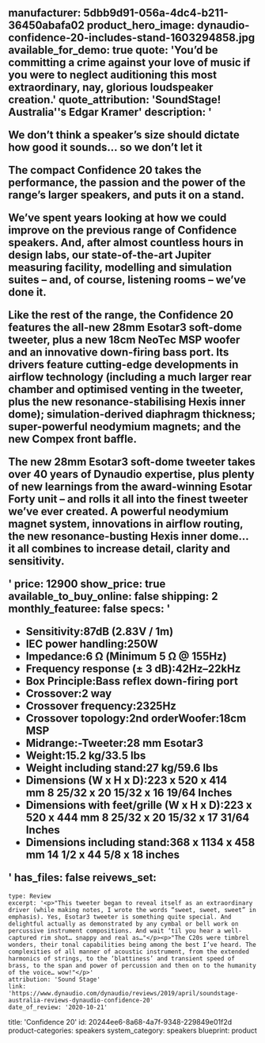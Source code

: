 manufacturer: 5dbb9d91-056a-4dc4-b211-36450abafa02
product_hero_image: dynaudio-confidence-20-includes-stand-1603294858.jpg
available_for_demo: true
quote: 'You’d be committing a crime against your love of music if you were to neglect auditioning this most extraordinary, nay, glorious loudspeaker creation.'
quote_attribution: 'SoundStage! Australia''s Edgar Kramer'
description: '<p>We don’t think a speaker’s size should dictate how good it sounds… so we don’t let it</p><p>The compact Confidence 20 takes the performance, the passion and the power of the range’s larger speakers, and puts it on a stand.</p><p>We’ve spent years looking at how we could improve on the previous range of Confidence speakers. And, after almost countless hours in design labs, our state-of-the-art Jupiter measuring facility, modelling and simulation suites – and, of course, listening rooms – we’ve done it.</p><p>Like the rest of the range, the Confidence 20 features the all-new 28mm Esotar3 soft-dome tweeter, plus a new 18cm NeoTec MSP woofer and an innovative down-firing bass port. Its drivers feature cutting-edge developments in airflow technology (including a much larger rear chamber and optimised venting in the tweeter, plus the new resonance-stabilising Hexis inner dome); simulation-derived diaphragm thickness; super-powerful neodymium magnets; and the new Compex front baffle.</p><p>The new 28mm Esotar3 soft-dome tweeter takes over 40 years of Dynaudio expertise, plus plenty of new learnings from the award-winning Esotar Forty unit – and rolls it all into the finest tweeter we’ve ever created. A powerful neodymium magnet system, innovations in airflow routing, the new resonance-busting Hexis inner dome… it all combines to increase detail, clarity and sensitivity.</p>'
price: 12900
show_price: true
available_to_buy_online: false
shipping: 2
monthly_featuree: false
specs: '<ul><li>Sensitivity:87dB (2.83V / 1m)</li><li>IEC power handling:250W</li><li>Impedance:6 Ω (Minimum 5 Ω @ 155Hz)</li><li>Frequency response (± 3 dB):42Hz–22kHz</li><li>Box Principle:Bass reflex down-firing port</li><li>Crossover:2 way</li><li>Crossover frequency:2325Hz</li><li>Crossover topology:2nd orderWoofer:18cm MSP</li><li>Midrange:-Tweeter:28 mm Esotar3</li><li>Weight:15.2 kg/33.5 lbs</li><li>Weight including stand:27 kg/59.6 lbs</li><li>Dimensions (W x H x D):223 x 520 x 414 mm&nbsp;8 25/32 x 20 15/32 x 16 19/64 Inches</li><li>Dimensions with feet/grille (W x H x D):223 x 520 x 444 mm&nbsp;8 25/32 x 20 15/32 x 17 31/64 Inches</li><li>Dimensions including stand:368 x 1134 x 458 mm&nbsp;14 1/2 x 44 5/8 x 18 inches</li></ul>'
has_files: false
reivews_set:
  -
    type: Review
    excerpt: '<p>"This tweeter began to reveal itself as an extraordinary driver (while making notes, I wrote the words “sweet, sweet, sweet” in emphasis). Yes, Esotar3 tweeter is something quite special. And delightful actually as demonstrated by any cymbal or bell work on percussive instrument compositions. And wait ‘til you hear a well-captured rim shot… snappy and real as…"</p><p>"The C20s were timbrel wonders, their tonal capabilities being among the best I’ve heard. The complexities of all manner of acoustic instrument, from the extended harmonics of strings, to the ‘blattiness’ and transient speed of brass, to the span and power of percussion and then on to the humanity of the voice… wow!"</p>'
    attribution: 'Sound Stage'
    link: 'https://www.dynaudio.com/dynaudio/reviews/2019/april/soundstage-australia-reviews-dynaudio-confidence-20'
    date_of_review: '2020-10-21'
title: 'Confidence 20'
id: 20244ee6-8a68-4a7f-9348-229849e01f2d
product-categories: speakers
system_category: speakers
blueprint: product

